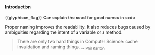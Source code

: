 <div id="title">

#### Introduction

</div>

<span id="prereqs"></span>

<span id="outcomes">{{glyphicon_flag}} Can explain the need for good names in code</span>

<div id="body">

Proper naming improves the readability. It also reduces bugs caused by ambiguities regarding the intent of a variable or a method.

> There are only two hard things in Computer Science: cache invalidation and naming things. <sub>-- Phil Karlton</sub>

</div>

<div id="extras">
</div>
